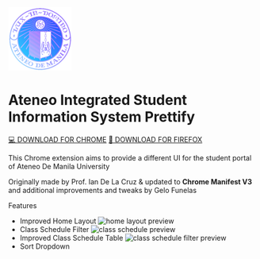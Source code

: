![AISISPrettifyLogo](https://github.com/Angelo-Funelas/AISISPrettifyManifestV3/blob/master/images/icon_128.png?raw=true)
# Ateneo Integrated Student Information System Prettify

[💻 DOWNLOAD FOR CHROME](https://chromewebstore.google.com/detail/aisis-prettify-improved-s/fplegjpnninijhpaajkjcnhhnnddjdam)
[🦊 DOWNLOAD FOR FIREFOX](https://angelo-funelas.github.io/AISISPrettifyManifestV3/web-ext-artifacts/aisis_prettify-0.3.2.xpi)

This Chrome extension aims to provide a different UI for the student portal of Ateneo De Manila University

Originally made by Prof. Ian De La Cruz & updated to **Chrome Manifest V3** and additional improvements and tweaks by Gelo Funelas

Features
- Improved Home Layout
![home layout preview](https://media.discordapp.net/attachments/1257747810913357945/1259420008711454853/image.png?ex=668b9dc8&is=668a4c48&hm=4ba4753ef2e83aed8e5b30c63bd2fc22e228af9e0148fa20493e25714e0af50c&=&format=webp&quality=lossless&width=1288&height=671)
- Class Schedule Filter
![class schedule preview](https://media.discordapp.net/attachments/1257747810913357945/1257748411793539154/preview2.png?ex=668b77bd&is=668a263d&hm=c82528656fe4e0f61fbe7bc78327f9c324072cce967bb8e682ed5a1c7c17cdc4&=&format=webp&quality=lossless&width=1327&height=671)
- Improved Class Schedule Table
![class schedule filter preview](https://media.discordapp.net/attachments/1257747810913357945/1257748412120563722/preview1.png?ex=668b77bd&is=668a263d&hm=7684f704a9fb0dccf7991a5c356cc43dc0ac47435b3c435a0899fd38e514567b&=&format=webp&quality=lossless&width=1440&height=655)
- Sort Dropdown
